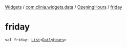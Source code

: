 [Widgets](../../index.md) / [com.clinia.widgets.data](../index.md) / [OpeningHours](index.md) / [friday](./friday.md)

# friday

`val friday: `[`List`](https://kotlinlang.org/api/latest/jvm/stdlib/kotlin.collections/-list/index.html)`<`[`DailyHours`](../-daily-hours/index.md)`>`
